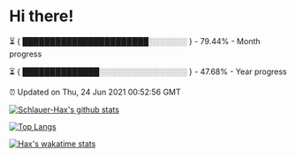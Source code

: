 # Hi there!

⏳ { ███████████████████████░░░░░░░ } - 79.44% - Month progress

⏳ { ██████████████░░░░░░░░░░░░░░░░ } - 47.68% - Year progress

⏰ Updated on Thu, 24 Jun 2021 00:52:56 GMT


[![Schlauer-Hax's github stats](https://github-readme-stats.vercel.app/api?username=Schlauer-Hax&show_icons=true&theme=dark&count_private=true)](https://github.com/Schlauer-Hax)


[![Top Langs](https://github-readme-stats.vercel.app/api/top-langs/?username=Schlauer-Hax&layout=compact&theme=dark)](https://github.com/Schlauer-Hax?tab=repositories)


[![Hax's wakatime stats](https://github-readme-stats.vercel.app/api/wakatime?username=Hax&theme=dark)](https://wakatime.com/@Hax)

